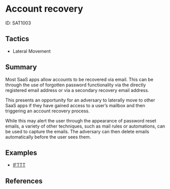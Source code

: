 # Account recovery
ID: SAT1003

## Tactics
* Lateral Movement

## Summary
Most SaaS apps allow accounts to be recovered via email. This can be through the use of forgotten password functionality via the directly registered email address or via a secondary recovery email address.

This presents an opportunity for an adversary to laterally move to other SaaS apps if they have gained access to a user’s mailbox and then triggering an account recovery process.

While this may alert the user through the appearance of password reset emails, a variety of other techniques, such as mail rules or automations, can be used to capture the emails. The adversary can then delete emails automatically before the user sees them.

## Examples
* [IFTTT](examples/ifttt.md)

## References